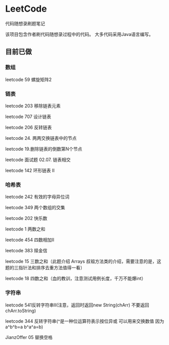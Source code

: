 # LeetCode
 代码随想录刷题笔记
 
 该项目包含作者刷代码随想录过程中的代码。
 大多代码采用Java语言编写。
 
## 目前已做
### 数组
 leetcode 59 螺旋矩阵2

### 链表
 leetcode 203 移除链表元素
 
 leetcode 707 设计链表

 leetcode 206 反转链表

 leetcode 24. 两两交换链表中的节点

 leetcode 19.删除链表的倒数第N个节点

 leetcode 面试题 02.07. 链表相交

 leetcode 142 环形链表 II

### 哈希表
leetcode 242 有效的字母异位词

leetcode 349 两个数组的交集

leetcode 202 快乐数

leetcode 1 两数之和

leetcode 454 四数相加II

leetcode 383 赎金信 

leetcode 15 三数之和（此题介绍 Arrays 叔祖方法类的介绍，需要注意的是，这题的三指针法和排序去重方法值得一看）

leetcode 18 四数之和（血的教训，注意测试用例长度，千万不能爆int）

### 字符串
leetcode 541反转字符串II(注意，返回时返回new String(chArr) 不要返回 chArr.toString)

leetcode 344 反转字符串(^是一种位运算符表示按位异或 可以用来交换数值 因为a^b^b=a b^a^a=b)

JianzOffer 05 替换空格

